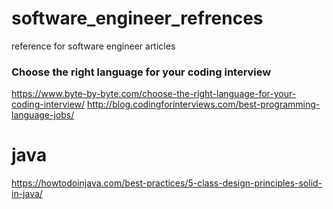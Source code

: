 # software_engineer_refrences
reference for software engineer articles

### Choose the right language for your coding interview
https://www.byte-by-byte.com/choose-the-right-language-for-your-coding-interview/
http://blog.codingforinterviews.com/best-programming-language-jobs/



# java

https://howtodoinjava.com/best-practices/5-class-design-principles-solid-in-java/
